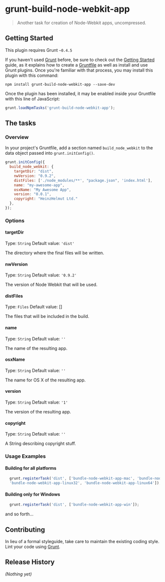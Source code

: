 # grunt-build-node-webkit-app

> Another task for creation of Node-Webkit apps, uncompressed.

## Getting Started
This plugin requires Grunt `~0.4.5`

If you haven't used [Grunt](http://gruntjs.com/) before, be sure to check out the [Getting Started](http://gruntjs.com/getting-started) guide, as it explains how to create a [Gruntfile](http://gruntjs.com/sample-gruntfile) as well as install and use Grunt plugins. Once you're familiar with that process, you may install this plugin with this command:

```shell
npm install grunt-build-node-webkit-app --save-dev
```

Once the plugin has been installed, it may be enabled inside your Gruntfile with this line of JavaScript:

```js
grunt.loadNpmTasks('grunt-build-node-webkit-app');
```

## The tasks

### Overview
In your project's Gruntfile, add a section named `build_node_webkit` to the data object passed into `grunt.initConfig()`.

```js
grunt.initConfig({
  build_node_webkit: {
    targetDir: "dist",
    nwVersion: "0.9.2",
    distFiles: ['./node_modules/**', "package.json", 'index.html'],
    name: "my-awesome-app",
    osxName: "My Awesome App",
    version: "0.0.1",
    copyright: "HeinzHelmut Ltd."
  },
});
```

### Options

#### targetDir
Type: `String`
Default value: `'dist'`

The directory where the final files will be written.

#### nwVersion
Type: `String`
Default value: `'0.9.2'`

The version of Node Webkit that will be used.

#### distFiles
Type: `Files`
Default value: []

The files that will be included in the build.

#### name
Type: `String`
Default value: `''`

The name of the resulting app.

#### osxName
Type: `String`
Default value: `''`

The name for OS X of the resulting app.

#### version
Type: `String`
Default value: `'1'`

The version of the resulting app.

#### copyright
Type: `String`
Default value: `''`

A String describing copyright stuff.

### Usage Examples

#### Building for all platforms

```js
  grunt.registerTask('dist', ['bundle-node-webkit-app-mac', 'bundle-node-webkit-app-win',
  'bundle-node-webkit-app-linux32', 'bundle-node-webkit-app-linux64']);
```

#### Building only for Windows

```js
  grunt.registerTask('dist', ['bundle-node-webkit-app-win']);
```

and so forth...


## Contributing
In lieu of a formal styleguide, take care to maintain the existing coding style. Lint your code using [Grunt](http://gruntjs.com/).

## Release History
_(Nothing yet)_
